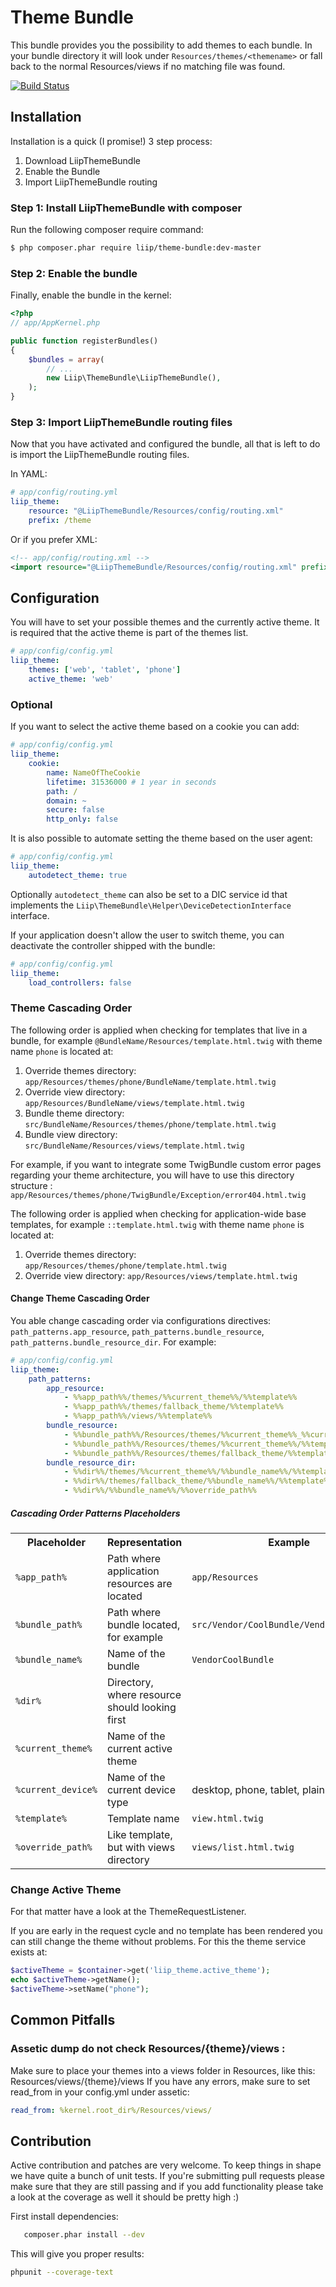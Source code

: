 Theme Bundle
============

This bundle provides you the possibility to add themes to each bundle. In your
bundle directory it will look under `Resources/themes/<themename>` or fall back
to the normal Resources/views if no matching file was found.

[![Build Status](https://secure.travis-ci.org/liip/LiipThemeBundle.png)](http://travis-ci.org/liip/LiipThemeBundle)

## Installation

Installation is a quick (I promise!) 3 step process:

1. Download LiipThemeBundle
2. Enable the Bundle
3. Import LiipThemeBundle routing

### Step 1: Install LiipThemeBundle with composer

Run the following composer require command:

``` bash
$ php composer.phar require liip/theme-bundle:dev-master

```

### Step 2: Enable the bundle

Finally, enable the bundle in the kernel:

``` php
<?php
// app/AppKernel.php

public function registerBundles()
{
    $bundles = array(
        // ...
        new Liip\ThemeBundle\LiipThemeBundle(),
    );
}
```

### Step 3: Import LiipThemeBundle routing files

Now that you have activated and configured the bundle, all that is left to do is
import the LiipThemeBundle routing files.

In YAML:

``` yaml
# app/config/routing.yml
liip_theme:
    resource: "@LiipThemeBundle/Resources/config/routing.xml"
    prefix: /theme
```

Or if you prefer XML:

``` xml
<!-- app/config/routing.xml -->
<import resource="@LiipThemeBundle/Resources/config/routing.xml" prefix="/theme" />
```

## Configuration

You will have to set your possible themes and the currently active theme. It
is required that the active theme is part of the themes list.

``` yaml
# app/config/config.yml
liip_theme:
    themes: ['web', 'tablet', 'phone']
    active_theme: 'web'
```

### Optional

If you want to select the active theme based on a cookie you can add:

``` yaml
# app/config/config.yml
liip_theme:
    cookie:
        name: NameOfTheCookie
        lifetime: 31536000 # 1 year in seconds
        path: /
        domain: ~
        secure: false
        http_only: false
```

It is also possible to automate setting the theme based on the user agent:

``` yaml
# app/config/config.yml
liip_theme:
    autodetect_theme: true
```

Optionally ``autodetect_theme`` can also be set to a DIC service id that implements
the ``Liip\ThemeBundle\Helper\DeviceDetectionInterface`` interface.

If your application doesn't allow the user to switch theme, you can deactivate
the controller shipped with the bundle:

``` yaml
# app/config/config.yml
liip_theme:
    load_controllers: false
```

### Theme Cascading Order

The following order is applied when checking for templates that live in a bundle, for example `@BundleName/Resources/template.html.twig`
with theme name ``phone`` is located at:

1. Override themes directory: `app/Resources/themes/phone/BundleName/template.html.twig`
2. Override view directory: `app/Resources/BundleName/views/template.html.twig`
3. Bundle theme directory: `src/BundleName/Resources/themes/phone/template.html.twig`
4. Bundle view directory: `src/BundleName/Resources/views/template.html.twig`

For example, if you want to integrate some TwigBundle custom error pages regarding your theme
architecture, you will have to use this directory structure :
`app/Resources/themes/phone/TwigBundle/Exception/error404.html.twig`

The following order is applied when checking for application-wide base templates, for example `::template.html.twig`
with theme name ``phone`` is located at:

1. Override themes directory: `app/Resources/themes/phone/template.html.twig`
2. Override view directory: `app/Resources/views/template.html.twig`

#### Change Theme Cascading Order

You able change cascading order via configurations directives: `path_patterns.app_resource`, `path_patterns.bundle_resource`, `path_patterns.bundle_resource_dir`. For example:

``` yaml
# app/config/config.yml
liip_theme:
    path_patterns:
        app_resource:
            - %%app_path%%/themes/%%current_theme%%/%%template%%
            - %%app_path%%/themes/fallback_theme/%%template%%
            - %%app_path%%/views/%%template%%
        bundle_resource:
            - %%bundle_path%%/Resources/themes/%%current_theme%%_%%current_device%%/%%template%%
            - %%bundle_path%%/Resources/themes/%%current_theme%%/%%template%%
            - %%bundle_path%%/Resources/themes/fallback_theme/%%template%%
        bundle_resource_dir:
            - %%dir%%/themes/%%current_theme%%/%%bundle_name%%/%%template%%
            - %%dir%%/themes/fallback_theme/%%bundle_name%%/%%template%%
            - %%dir%%/%%bundle_name%%/%%override_path%%
```

##### Cascading Order Patterns Placeholders

<table>
  <tr>
    <th>Placeholder</th>
  <th>Representation</th>
  <th>Example</th>
  </tr>
  <tr>
    <td><code>%app_path%</code></td>
  <td>Path where application resources are located</td>
  <td><code>app/Resources</code></td>
  </tr>
  <tr>
    <td><code>%bundle_path%</code></td>
  <td>Path where bundle located, for example</td>
  <td><code>src/Vendor/CoolBundle/VendorCoolBundle</code></td>
  </tr>
  <tr>
    <td><code>%bundle_name%</code></td>
  <td>Name of the bundle</td>
  <td><code>VendorCoolBundle</code></td>
  </tr>
  <tr>
    <td><code>%dir%</code></td>
  <td>Directory, where resource should looking first</td>
  <td></td>
  </tr>
  <tr>
    <td><code>%current_theme%</code></td>
  <td>Name of the current active theme</td>
  <td></td>
  </tr>
  <tr>
      <td><code>%current_device%</code></td>
    <td>Name of the current device type</td>
    <td>desktop, phone, tablet, plain</td>
    </tr>
  <tr>
    <td><code>%template%</code></td>
  <td>Template name</td>
  <td><code>view.html.twig</code></td>
  </tr>
  <tr>
    <td><code>%override_path%</code></td>
  <td>Like template, but with views directory</td>
  <td><code>views/list.html.twig</code></td>
  </tr>
</table>


### Change Active Theme

For that matter have a look at the ThemeRequestListener.

If you are early in the request cycle and no template has been rendered you
can still change the theme without problems. For this the theme service
exists at:

``` php
$activeTheme = $container->get('liip_theme.active_theme');
echo $activeTheme->getName();
$activeTheme->setName("phone");
```
## Common Pitfalls 

### Assetic dump do not check Resources/{theme}/views :
Make sure to place your themes into a views folder in Resources, like this: Resources/views/{theme}/views
If you have any errors, make sure to set read_from in your config.yml under assetic:
``` yaml 
read_from: %kernel.root_dir%/Resources/views/
```


## Contribution

Active contribution and patches are very welcome. To keep things in shape we
have quite a bunch of unit tests. If you're submitting pull requests please
make sure that they are still passing and if you add functionality please
take a look at the coverage as well it should be pretty high :)

First install dependencies:

```bash
   composer.phar install --dev
```

This will give you proper results:

``` bash
phpunit --coverage-text
```
